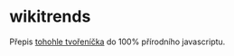 # wikitrends
Přepis [tohohle tvořeníčka](https://gist.github.com/jindrichmynarz/a91196f3cfa0b60b05ecceff1b0c95b5) do 100% přírodního javascriptu.
